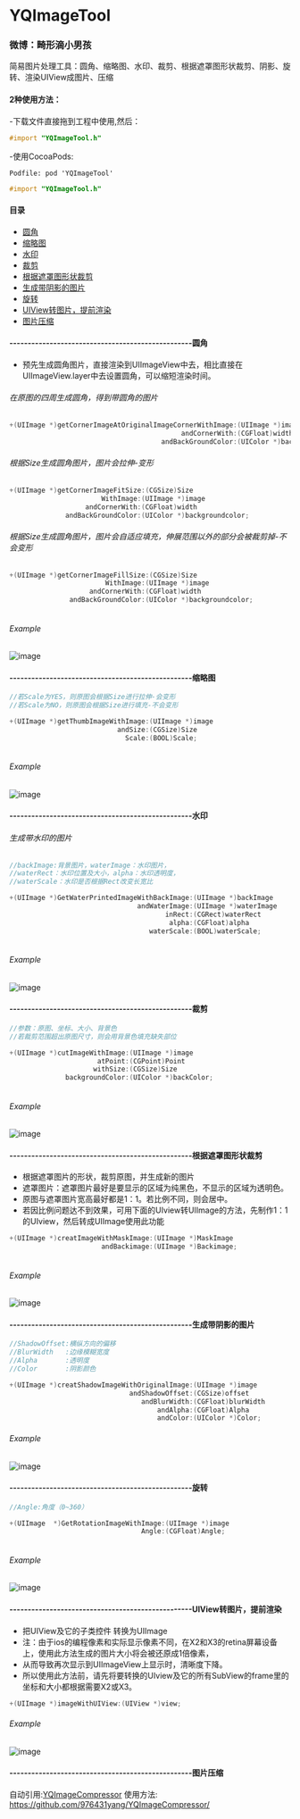 # YQImageTool

### 微博：畸形滴小男孩
简易图片处理工具：圆角、缩略图、水印、裁剪、根据遮罩图形状裁剪、阴影、旋转、渲染UIView成图片、压缩

#### 2种使用方法：
-下载文件直接拖到工程中使用,然后：
```objective-c
#import "YQImageTool.h"
```
-使用CocoaPods:
```
Podfile: pod 'YQImageTool'
```
```objective-c
#import "YQImageTool.h"
```

#### 目录
- [圆角](#--------------------------------------------------圆角)
- [缩略图](#--------------------------------------------------缩略图)
- [水印](#--------------------------------------------------水印)
- [裁剪](#--------------------------------------------------裁剪)
- [根据遮罩图形状裁剪](#--------------------------------------------------根据遮罩图形状裁剪)
- [生成带阴影的图片](#--------------------------------------------------生成带阴影的图片)
- [旋转](#--------------------------------------------------旋转)
- [UIView转图片，提前渲染](#--------------------------------------------------UIView转图片，提前渲染)
- [图片压缩](#--------------------------------------------------图片压缩)





#### --------------------------------------------------圆角
- 预先生成圆角图片，直接渲染到UIImageView中去，相比直接在UIImageView.layer中去设置圆角，可以缩短渲染时间。

###### 在原图的四周生成圆角，得到带圆角的图片
```Objective-C
+(UIImage *)getCornerImageAtOriginalImageCornerWithImage:(UIImage *)image
                                           andCornerWith:(CGFloat)width
                                      andBackGroundColor:(UIColor *)backgroundcolor;
```

###### 根据Size生成圆角图片，图片会拉伸-变形
```Objective-C
+(UIImage *)getCornerImageFitSize:(CGSize)Size
                       WithImage:(UIImage *)image
                   andCornerWith:(CGFloat)width
              andBackGroundColor:(UIColor *)backgroundcolor;
```
###### 根据Size生成圆角图片，图片会自适应填充，伸展范围以外的部分会被裁剪掉-不会变形
```Objective-C
+(UIImage *)getCornerImageFillSize:(CGSize)Size
                        WithImage:(UIImage *)image
                    andCornerWith:(CGFloat)width
               andBackGroundColor:(UIColor *)backgroundcolor;
                       
```
###### Example
 ![image](https://github.com/976431yang/YQImageTool/blob/master/DEMO/ScreenShoot/corner.png)

#### --------------------------------------------------缩略图
```Objective-C
//若Scale为YES，则原图会根据Size进行拉伸-会变形
//若Scale为NO，则原图会根据Size进行填充-不会变形

+(UIImage *)getThumbImageWithImage:(UIImage *)image
                           andSize:(CGSize)Size
                             Scale:(BOOL)Scale;
                                     
```
###### Example
 ![image](https://github.com/976431yang/YQImageTool/blob/master/DEMO/ScreenShoot/thum.png)
<br/>
#### --------------------------------------------------水印
###### 生成带水印的图片
```Objective-C
//backImage:背景图片，waterImage：水印图片，
//waterRect：水印位置及大小，alpha：水印透明度，
//waterScale：水印是否根据Rect改变长宽比

+(UIImage *)GetWaterPrintedImageWithBackImage:(UIImage *)backImage
                                andWaterImage:(UIImage *)waterImage
                                       inRect:(CGRect)waterRect
                                        alpha:(CGFloat)alpha
                                   waterScale:(BOOL)waterScale;
        
```
###### Example
 ![image](https://github.com/976431yang/YQImageTool/blob/master/DEMO/ScreenShoot/water.png)
<br/>
#### --------------------------------------------------裁剪
```Objective-C
//参数：原图、坐标、大小、背景色
//若裁剪范围超出原图尺寸，则会用背景色填充缺失部位

+(UIImage *)cutImageWithImage:(UIImage *)image
                      atPoint:(CGPoint)Point
                     withSize:(CGSize)Size
              backgroundColor:(UIColor *)backColor;
        
```
###### Example
 ![image](https://github.com/976431yang/YQImageTool/blob/master/DEMO/ScreenShoot/cut.png)
<br/>
#### --------------------------------------------------根据遮罩图形状裁剪
- 根据遮罩图片的形状，裁剪原图，并生成新的图片
- 遮罩图片：遮罩图片最好是要显示的区域为纯黑色，不显示的区域为透明色。
- 原图与遮罩图片宽高最好都是1：1。若比例不同，则会居中。
- 若因比例问题达不到效果，可用下面的UIview转UIImage的方法，先制作1：1的UIview，然后转成UIImage使用此功能

```Objective-C
+(UIImage *)creatImageWithMaskImage:(UIImage *)MaskImage
                       andBackimage:(UIImage *)Backimage;
        
```
###### Example
 ![image](https://github.com/976431yang/YQImageTool/blob/master/DEMO/ScreenShoot/mask.png)
<br/>
#### --------------------------------------------------生成带阴影的图片
```Objective-C
//ShadowOffset:横纵方向的偏移
//BlurWidth   :边缘模糊宽度
//Alpha       :透明度
//Color       :阴影颜色

+(UIImage *)creatShadowImageWithOriginalImage:(UIImage *)image
                              andShadowOffset:(CGSize)offset
                                 andBlurWidth:(CGFloat)blurWidth
                                     andAlpha:(CGFloat)Alpha
                                     andColor:(UIColor *)Color;

```
###### Example
 ![image](https://github.com/976431yang/YQImageTool/blob/master/DEMO/ScreenShoot/shadow.png)
<br/>
#### --------------------------------------------------旋转
```Objective-C
//Angle:角度（0~360）

+(UIImage  *)GetRotationImageWithImage:(UIImage *)image
                                 Angle:(CGFloat)Angle;
        
```
###### Example
 ![image](https://github.com/976431yang/YQImageTool/blob/master/DEMO/ScreenShoot/rotation.png)
<br/>
#### --------------------------------------------------UIView转图片，提前渲染
- 把UIView及它的子类控件 转换为UIImage
- 注：由于ios的编程像素和实际显示像素不同，在X2和X3的retina屏幕设备上，使用此方法生成的图片大小将会被还原成1倍像素，
- 从而导致再次显示到UIImageView上显示时，清晰度下降。
- 所以使用此方法前，请先将要转换的UIview及它的所有SubView的frame里的坐标和大小都根据需要X2或X3。
```Objective-C 
+(UIImage *)imageWithUIView:(UIView *)view;
```
###### Example
 ![image](https://github.com/976431yang/YQImageTool/blob/master/DEMO/ScreenShoot/view.png)

#### --------------------------------------------------图片压缩
自动引用:[YQImageCompressor](https://github.com/976431yang/YQImageCompressor/)
使用方法: https://github.com/976431yang/YQImageCompressor/





